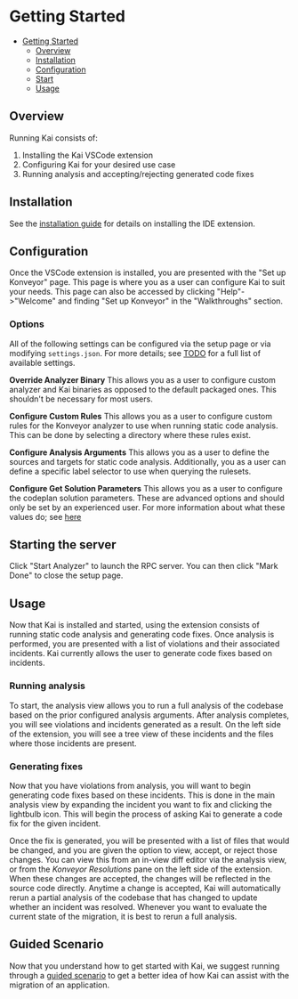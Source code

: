 # Getting Started

- [Getting Started](#getting-started)
  - [Overview](#overview)
  - [Installation](#installation)
  - [Configuration](#configuration)
  - [Start](#starting-the-server)
  - [Usage](#usage)

## Overview

Running Kai consists of:

1. Installing the Kai VSCode extension
1. Configuring Kai for your desired use case
1. Running analysis and accepting/rejecting generated code fixes

## Installation

See the [installation guide](./installation.md) for details on installing the
IDE extension.

## Configuration

Once the VSCode extension is installed, you are presented with the "Set up
Konveyor" page. This page is where you as a user can configure Kai to suit your
needs. This page can also be accessed by clicking "Help"->"Welcome" and finding
"Set up Konveyor" in the "Walkthroughs" section.

### Options

All of the following settings can be configured via the setup page or via
modifying `settings.json`. For more details; see [TODO]() for a full list of
available settings.

**Override Analyzer Binary**
This allows you as a user to configure custom analyzer and Kai binaries as
opposed to the default packaged ones. This shouldn't be necessary for most
users.

**Configure Custom Rules**
This allows you as a user to configure custom rules for the Konveyor analyzer
to use when running static code analysis. This can be done by selecting a
directory where these rules exist.

**Configure Analysis Arguments**
This allows you as a user to define the sources and targets for static code
analysis. Additionally, you as a user can define a specific label selector to
use when querying the rulesets.

**Configure Get Solution Parameters**
This allows you as a user to configure the codeplan solution parameters. These
are advanced options and should only be set by an experienced user. For more
information about what these values do; see
[here](./presentations/2024-11-13-konveyor-community.md)

## Starting the server
Click "Start Analyzer" to launch the RPC server. You can then click "Mark Done"
to close the setup page.

## Usage

Now that Kai is installed and started, using the extension consists of running
static code analysis and generating code fixes. Once analysis is performed, you
are presented with a list of violations and their associated incidents. Kai
currently allows the user to generate code fixes based on incidents.

### Running analysis

To start, the analysis view allows you to run a full analysis of the codebase
based on the prior configured analysis arguments. After analysis completes, you
will see violations and incidents generated as a result. On the left side of
the extension, you will see a tree view of these incidents and the files where
those incidents are present.

### Generating fixes
Now that you have violations from analysis, you will want to begin generating
code fixes based on these incidents. This is done in the main analysis view by
expanding the incident you want to fix and clicking the lightbulb icon. This
will begin the process of asking Kai to generate a code fix for the given
incident.

Once the fix is generated, you will be presented with a list of files that
would be changed, and you are given the option to view, accept, or reject those
changes. You can view this from an in-view diff editor via the analysis view,
or from the *Konveyor Resolutions* pane on the left side of the extension. When
these changes are accepted, the changes will be reflected in the source code
directly. Anytime a change is accepted, Kai will automatically rerun a partial
analysis of the codebase that has changed to update whether an incident was
resolved. Whenever you want to evaluate the current state of the migration, it
is best to rerun a full analysis.

## Guided Scenario

Now that you understand how to get started with Kai, we suggest running through
a [guided scenario](./scenarios/demo.md) to get a better idea of how Kai can assist
with the migration of an application.
